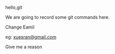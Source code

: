 hello,git

We are going to record some git commands here.

Change Eamil

eg: xuesran@gmail.com

Give me a reason
